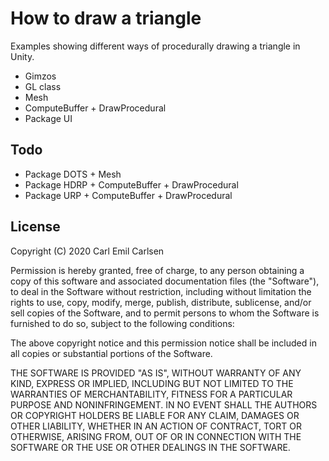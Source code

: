 How to draw a triangle
======================

Examples showing different ways of procedurally drawing a triangle in Unity.

- Gimzos
- GL class
- Mesh
- ComputeBuffer + DrawProcedural
- Package UI


Todo
----
- Package DOTS + Mesh
- Package HDRP + ComputeBuffer + DrawProcedural
- Package URP + ComputeBuffer + DrawProcedural


License
-------

Copyright (C) 2020 Carl Emil Carlsen

Permission is hereby granted, free of charge, to any person obtaining a copy of
this software and associated documentation files (the "Software"), to deal in
the Software without restriction, including without limitation the rights to
use, copy, modify, merge, publish, distribute, sublicense, and/or sell copies of
the Software, and to permit persons to whom the Software is furnished to do so,
subject to the following conditions:

The above copyright notice and this permission notice shall be included in all
copies or substantial portions of the Software.

THE SOFTWARE IS PROVIDED "AS IS", WITHOUT WARRANTY OF ANY KIND, EXPRESS OR
IMPLIED, INCLUDING BUT NOT LIMITED TO THE WARRANTIES OF MERCHANTABILITY, FITNESS
FOR A PARTICULAR PURPOSE AND NONINFRINGEMENT. IN NO EVENT SHALL THE AUTHORS OR
COPYRIGHT HOLDERS BE LIABLE FOR ANY CLAIM, DAMAGES OR OTHER LIABILITY, WHETHER
IN AN ACTION OF CONTRACT, TORT OR OTHERWISE, ARISING FROM, OUT OF OR IN
CONNECTION WITH THE SOFTWARE OR THE USE OR OTHER DEALINGS IN THE SOFTWARE.